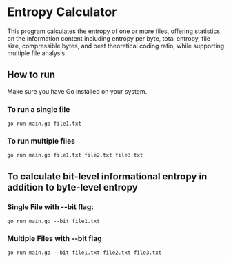 # Entropy Calculator
This program calculates the entropy of one or more files, offering statistics on the information content including entropy per byte, total entropy, file size, compressible bytes, and best theoretical coding ratio, while supporting multiple file analysis.

## How to run

Make sure you have Go installed on your system.

### To run a single file

```
go run main.go file1.txt
```

### To run multiple files

```
go run main.go file1.txt file2.txt file3.txt
```

## To calculate bit-level informational entropy in addition to byte-level entropy

### Single File with --bit flag:

```
go run main.go --bit file1.txt
```

### Multiple Files with --bit flag

```
go run main.go --bit file1.txt file2.txt file3.txt
```